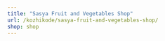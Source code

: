 ```yaml
---
title: "Sasya Fruit and Vegetables Shop"
url: /kozhikode/sasya-fruit-and-vegetables-shop/
shop: shop
---
```

